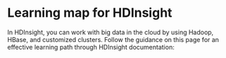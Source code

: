 <properties 
	pageTitle="Learning Map for Hadoop in HDInsight | Microsoft Azure" 
	description="Follow this learning path for Hadoop in HDInsight. Get a suggested flow of resources to go through for learning all you need to know about HDInsight." 
	services="hdinsight" 
	documentationCenter="" 
	authors="nitinme" 
	manager="paulettm" 
	editor="cgronlun"/>

<tags 
	ms.service="hdinsight" 
	ms.workload="big-data" 
	ms.tgt_pltfrm="na" 
	ms.devlang="na" 
	ms.topic="article" 
	ms.date="01/16/2015" 
	ms.author="nitinme"/>


# Learning map for HDInsight
In HDInsight, you can work with big data in the cloud by using Hadoop, HBase, and customized clusters. Follow the guidance on this page for an effective learning path through HDInsight documentation:

<object type="image/svg+xml" data="https://sidneyhcontent.blob.core.windows.net/documentation/HDI.Content.Flow.svg" width="100%" height="100%">
</object>





